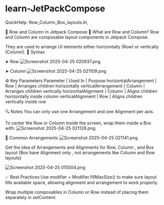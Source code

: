 # learn-JetPackCompose
QuickHelp: Row_Column_Box_layouts.kt,

🧱 Row and Column in Jetpack Compose
🔹 What are Row and Column?
Row and Column are composable layout components in Jetpack Compose.

They are used to arrange UI elements either horizontally (Row) or vertically (Column).
🔸 Syntax

➤ Row
![Screenshot 2025-04-25 020937.png](../../Pictures/Screenshots/Screenshot%202025-04-25%20020937.png)

➤ Column
![Screenshot 2025-04-25 021109.png](../../Pictures/Screenshots/Screenshot%202025-04-25%20021109.png)

⚙️ Key Parameters
      Parameter       |      Used In         |          Purpose
horizontalArrangement |        Row           | Arranges children horizontally
verticalArrangement   |       Column         | Arranges children vertically
horizontalAlignment   |       Column         | Aligns children horizontally inside column
verticalAlignment     |        Row           | Aligns children vertically inside row

🔍 Notes
You can only use one Arrangement and one Alignment per axis.

To center the Row or Column inside the screen, wrap them inside a Box with:
![Screenshot 2025-04-25 021128.png](../../Pictures/Screenshots/Screenshot%202025-04-25%20021128.png)

📌 Common Arrangements
![Screenshot 2025-04-25 021141.png](../../Pictures/Screenshots/Screenshot%202025-04-25%20021141.png)



Get the idea of Arrangements and Alignments for Row, Column , and Box layout (Box have Alignment only , not arrangements like Column and Row layouts) 

![Screenshot 2025-04-25 015504.png](../../Pictures/Screenshots/Screenshot%202025-04-25%20015504.png)

✅ Best Practices
Use modifier = Modifier.fillMaxSize() to make sure layout fills available space, allowing alignment and arrangement to work properly.

Wrap multiple composables in Column or Row instead of placing them separately in setContent.